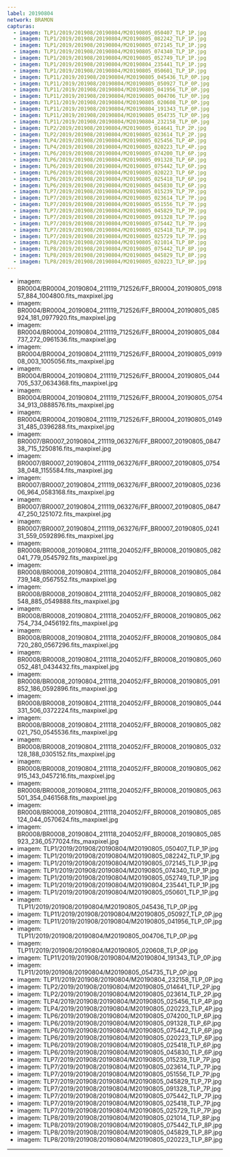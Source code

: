 ```yaml
---
label: 20190804
network: BRAMON
capturas:
  - imagem: TLP1/2019/201908/20190804/M20190805_050407_TLP_1P.jpg
  - imagem: TLP1/2019/201908/20190804/M20190805_082242_TLP_1P.jpg
  - imagem: TLP1/2019/201908/20190804/M20190805_072145_TLP_1P.jpg
  - imagem: TLP1/2019/201908/20190804/M20190805_074340_TLP_1P.jpg
  - imagem: TLP1/2019/201908/20190804/M20190805_052749_TLP_1P.jpg
  - imagem: TLP1/2019/201908/20190804/M20190804_235441_TLP_1P.jpg
  - imagem: TLP1/2019/201908/20190804/M20190805_050601_TLP_1P.jpg
  - imagem: TLP11/2019/201908/20190804/M20190805_045436_TLP_0P.jpg
  - imagem: TLP11/2019/201908/20190804/M20190805_050927_TLP_0P.jpg
  - imagem: TLP11/2019/201908/20190804/M20190805_041956_TLP_0P.jpg
  - imagem: TLP11/2019/201908/20190804/M20190805_004706_TLP_0P.jpg
  - imagem: TLP11/2019/201908/20190804/M20190805_020608_TLP_0P.jpg
  - imagem: TLP11/2019/201908/20190804/M20190804_191343_TLP_0P.jpg
  - imagem: TLP11/2019/201908/20190804/M20190805_054735_TLP_0P.jpg
  - imagem: TLP11/2019/201908/20190804/M20190804_232158_TLP_0P.jpg
  - imagem: TLP2/2019/201908/20190804/M20190805_014641_TLP_2P.jpg
  - imagem: TLP2/2019/201908/20190804/M20190805_023614_TLP_2P.jpg
  - imagem: TLP4/2019/201908/20190804/M20190805_025456_TLP_4P.jpg
  - imagem: TLP4/2019/201908/20190804/M20190805_020223_TLP_4P.jpg
  - imagem: TLP6/2019/201908/20190804/M20190805_074200_TLP_6P.jpg
  - imagem: TLP6/2019/201908/20190804/M20190805_091328_TLP_6P.jpg
  - imagem: TLP6/2019/201908/20190804/M20190805_075442_TLP_6P.jpg
  - imagem: TLP6/2019/201908/20190804/M20190805_020223_TLP_6P.jpg
  - imagem: TLP6/2019/201908/20190804/M20190805_025418_TLP_6P.jpg
  - imagem: TLP6/2019/201908/20190804/M20190805_045830_TLP_6P.jpg
  - imagem: TLP7/2019/201908/20190804/M20190805_015239_TLP_7P.jpg
  - imagem: TLP7/2019/201908/20190804/M20190805_023614_TLP_7P.jpg
  - imagem: TLP7/2019/201908/20190804/M20190805_051556_TLP_7P.jpg
  - imagem: TLP7/2019/201908/20190804/M20190805_045829_TLP_7P.jpg
  - imagem: TLP7/2019/201908/20190804/M20190805_091328_TLP_7P.jpg
  - imagem: TLP7/2019/201908/20190804/M20190805_075442_TLP_7P.jpg
  - imagem: TLP7/2019/201908/20190804/M20190805_025418_TLP_7P.jpg
  - imagem: TLP7/2019/201908/20190804/M20190805_025729_TLP_7P.jpg
  - imagem: TLP8/2019/201908/20190804/M20190805_021014_TLP_8P.jpg
  - imagem: TLP8/2019/201908/20190804/M20190805_075442_TLP_8P.jpg
  - imagem: TLP8/2019/201908/20190804/M20190805_045829_TLP_8P.jpg
  - imagem: TLP8/2019/201908/20190804/M20190805_020223_TLP_8P.jpg
---
```

  - imagem: BR0004/BR0004_20190804_211119_712526/FF_BR0004_20190805_091857_884_1004800.fits_maxpixel.jpg
  - imagem: BR0004/BR0004_20190804_211119_712526/FF_BR0004_20190805_085924_181_0977920.fits_maxpixel.jpg
  - imagem: BR0004/BR0004_20190804_211119_712526/FF_BR0004_20190805_084737_272_0961536.fits_maxpixel.jpg
  - imagem: BR0004/BR0004_20190804_211119_712526/FF_BR0004_20190805_091908_003_1005056.fits_maxpixel.jpg
  - imagem: BR0004/BR0004_20190804_211119_712526/FF_BR0004_20190805_044705_537_0634368.fits_maxpixel.jpg
  - imagem: BR0004/BR0004_20190804_211119_712526/FF_BR0004_20190805_075434_913_0888576.fits_maxpixel.jpg
  - imagem: BR0004/BR0004_20190804_211119_712526/FF_BR0004_20190805_014931_485_0396288.fits_maxpixel.jpg
  - imagem: BR0007/BR0007_20190804_211119_063276/FF_BR0007_20190805_084738_715_1250816.fits_maxpixel.jpg
  - imagem: BR0007/BR0007_20190804_211119_063276/FF_BR0007_20190805_075438_048_1155584.fits_maxpixel.jpg
  - imagem: BR0007/BR0007_20190804_211119_063276/FF_BR0007_20190805_023606_964_0583168.fits_maxpixel.jpg
  - imagem: BR0007/BR0007_20190804_211119_063276/FF_BR0007_20190805_084747_250_1251072.fits_maxpixel.jpg
  - imagem: BR0007/BR0007_20190804_211119_063276/FF_BR0007_20190805_024131_559_0592896.fits_maxpixel.jpg
  - imagem: BR0008/BR0008_20190804_211118_204052/FF_BR0008_20190805_082041_779_0545792.fits_maxpixel.jpg
  - imagem: BR0008/BR0008_20190804_211118_204052/FF_BR0008_20190805_084739_148_0567552.fits_maxpixel.jpg
  - imagem: BR0008/BR0008_20190804_211118_204052/FF_BR0008_20190805_082548_885_0549888.fits_maxpixel.jpg
  - imagem: BR0008/BR0008_20190804_211118_204052/FF_BR0008_20190805_062754_734_0456192.fits_maxpixel.jpg
  - imagem: BR0008/BR0008_20190804_211118_204052/FF_BR0008_20190805_084720_280_0567296.fits_maxpixel.jpg
  - imagem: BR0008/BR0008_20190804_211118_204052/FF_BR0008_20190805_060052_481_0434432.fits_maxpixel.jpg
  - imagem: BR0008/BR0008_20190804_211118_204052/FF_BR0008_20190805_091852_186_0592896.fits_maxpixel.jpg
  - imagem: BR0008/BR0008_20190804_211118_204052/FF_BR0008_20190805_044331_506_0372224.fits_maxpixel.jpg
  - imagem: BR0008/BR0008_20190804_211118_204052/FF_BR0008_20190805_082021_750_0545536.fits_maxpixel.jpg
  - imagem: BR0008/BR0008_20190804_211118_204052/FF_BR0008_20190805_032128_188_0305152.fits_maxpixel.jpg
  - imagem: BR0008/BR0008_20190804_211118_204052/FF_BR0008_20190805_062915_143_0457216.fits_maxpixel.jpg
  - imagem: BR0008/BR0008_20190804_211118_204052/FF_BR0008_20190805_063501_354_0461568.fits_maxpixel.jpg
  - imagem: BR0008/BR0008_20190804_211118_204052/FF_BR0008_20190805_085124_044_0570624.fits_maxpixel.jpg
  - imagem: BR0008/BR0008_20190804_211118_204052/FF_BR0008_20190805_085923_236_0577024.fits_maxpixel.jpg
  - imagem: TLP1/2019/201908/20190804/M20190805_050407_TLP_1P.jpg
  - imagem: TLP1/2019/201908/20190804/M20190805_082242_TLP_1P.jpg
  - imagem: TLP1/2019/201908/20190804/M20190805_072145_TLP_1P.jpg
  - imagem: TLP1/2019/201908/20190804/M20190805_074340_TLP_1P.jpg
  - imagem: TLP1/2019/201908/20190804/M20190805_052749_TLP_1P.jpg
  - imagem: TLP1/2019/201908/20190804/M20190804_235441_TLP_1P.jpg
  - imagem: TLP1/2019/201908/20190804/M20190805_050601_TLP_1P.jpg
  - imagem: TLP11/2019/201908/20190804/M20190805_045436_TLP_0P.jpg
  - imagem: TLP11/2019/201908/20190804/M20190805_050927_TLP_0P.jpg
  - imagem: TLP11/2019/201908/20190804/M20190805_041956_TLP_0P.jpg
  - imagem: TLP11/2019/201908/20190804/M20190805_004706_TLP_0P.jpg
  - imagem: TLP11/2019/201908/20190804/M20190805_020608_TLP_0P.jpg
  - imagem: TLP11/2019/201908/20190804/M20190804_191343_TLP_0P.jpg
  - imagem: TLP11/2019/201908/20190804/M20190805_054735_TLP_0P.jpg
  - imagem: TLP11/2019/201908/20190804/M20190804_232158_TLP_0P.jpg
  - imagem: TLP2/2019/201908/20190804/M20190805_014641_TLP_2P.jpg
  - imagem: TLP2/2019/201908/20190804/M20190805_023614_TLP_2P.jpg
  - imagem: TLP4/2019/201908/20190804/M20190805_025456_TLP_4P.jpg
  - imagem: TLP4/2019/201908/20190804/M20190805_020223_TLP_4P.jpg
  - imagem: TLP6/2019/201908/20190804/M20190805_074200_TLP_6P.jpg
  - imagem: TLP6/2019/201908/20190804/M20190805_091328_TLP_6P.jpg
  - imagem: TLP6/2019/201908/20190804/M20190805_075442_TLP_6P.jpg
  - imagem: TLP6/2019/201908/20190804/M20190805_020223_TLP_6P.jpg
  - imagem: TLP6/2019/201908/20190804/M20190805_025418_TLP_6P.jpg
  - imagem: TLP6/2019/201908/20190804/M20190805_045830_TLP_6P.jpg
  - imagem: TLP7/2019/201908/20190804/M20190805_015239_TLP_7P.jpg
  - imagem: TLP7/2019/201908/20190804/M20190805_023614_TLP_7P.jpg
  - imagem: TLP7/2019/201908/20190804/M20190805_051556_TLP_7P.jpg
  - imagem: TLP7/2019/201908/20190804/M20190805_045829_TLP_7P.jpg
  - imagem: TLP7/2019/201908/20190804/M20190805_091328_TLP_7P.jpg
  - imagem: TLP7/2019/201908/20190804/M20190805_075442_TLP_7P.jpg
  - imagem: TLP7/2019/201908/20190804/M20190805_025418_TLP_7P.jpg
  - imagem: TLP7/2019/201908/20190804/M20190805_025729_TLP_7P.jpg
  - imagem: TLP8/2019/201908/20190804/M20190805_021014_TLP_8P.jpg
  - imagem: TLP8/2019/201908/20190804/M20190805_075442_TLP_8P.jpg
  - imagem: TLP8/2019/201908/20190804/M20190805_045829_TLP_8P.jpg
  - imagem: TLP8/2019/201908/20190804/M20190805_020223_TLP_8P.jpg
---
